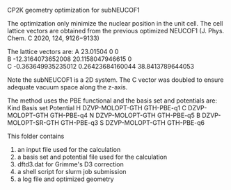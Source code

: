 CP2K geometry optimization for subNEUCOF1

The optimization only minimize the nuclear position in the unit cell.
The cell lattice vectors are obtained from the previous optimized NEUCOF1
(J. Phys. Chem. C 2020, 124, 9126−9133)

The lattice vectors are:
    A  23.01504              0                0              
    B -12.3164073652008     20.1158047946615  0              
    C  -0.363649935235012    0.26423684160044 38.8413789644053

Note the subNEUCOF1 is a 2D system. The C vector was doubled to ensure 
adequate vacuum space along the z-axis.

The method uses the PBE functional and the basis set and potentials are:
Kind    Basis set        Potential
 H   DZVP-MOLOPT-GTH    GTH-PBE-q1
 C   DZVP-MOLOPT-GTH    GTH-PBE-q4
 N   DZVP-MOLOPT-GTH    GTH-PBE-q5
 B   DZVP-MOLOPT-SR-GTH GTH-PBE-q3
 S   DZVP-MOLOPT-GTH    GTH-PBE-q6

This folder contains
1. an input file used for the calculation
2. a basis set and potential file used for the calculation
3. dftd3.dat for Grimme's D3 correction
4. a shell script for slurm job submission
5. a log file and optimized geometry
